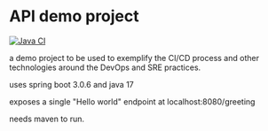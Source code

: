 API demo project
=================
[![Java CI](https://github.com/ilsermz91/apiDemo/actions/workflows/apiDemo-build.yaml/badge.svg)](https://github.com/ilsermz91/apiDemo/actions/workflows/apiDemo-build.yaml)

a demo project to be used to exemplify 
the CI/CD process and other technologies 
around the DevOps and SRE practices.


uses spring boot 3.0.6 and java 17

exposes a single "Hello world" endpoint
at localhost:8080/greeting

needs maven to run.